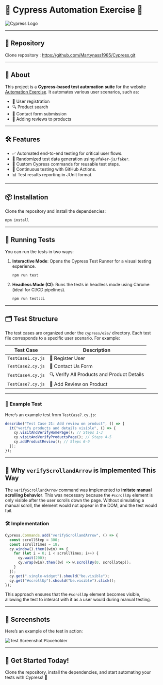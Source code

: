 # 🌟 **Cypress Automation Exercise** 🌟

![Cypress Logo](https://www.cypress.io/cypress_logo_social.png)

---

## 🔗 **Repository**

Clone repository : https://github.com/Martynass1985/Cypress.git

---

## 🚀 **About**

This project is a **Cypress-based test automation suite** for the website [Automation Exercise](http://automationexercise.com). It automates various user scenarios, such as:

- 📝 User registration
- 🔍 Product search
- 📩 Contact form submission
- 🛒 Adding reviews to products

---

## 🛠️ **Features**

- ✅ Automated end-to-end testing for critical user flows.
- 🎲 Randomized test data generation using `@faker-js/faker`.
- 🔄 Custom Cypress commands for reusable test steps.
- 🧪 Continuous testing with GitHub Actions.
- 📊 Test results reporting in JUnit format.

---

## 📦 **Installation**

Clone the repository and install the dependencies:

```bash
npm install
```

---

## 🧪 **Running Tests**

You can run the tests in two ways:

1. **Interactive Mode**: Opens the Cypress Test Runner for a visual testing experience.

   ```bash
   npm run test
   ```

2. **Headless Mode (CI)**: Runs the tests in headless mode using Chrome (ideal for CI/CD pipelines).
   ```bash
   npm run test:ci
   ```

---

## 🗂️ **Test Structure**

The test cases are organized under the `cypress/e2e/` directory. Each test file corresponds to a specific user scenario. For example:

| Test Case         | Description                                |
| ----------------- | ------------------------------------------ |
| `TestCase1.cy.js` | 📝 Register User                           |
| `TestCase2.cy.js` | 📩 Contact Us Form                         |
| `TestCase4.cy.js` | 🔍 Verify All Products and Product Details |
| `TestCase7.cy.js` | 🛒 Add Review on Product                   |

---

### 📝 **Example Test**

Here’s an example test from `TestCase7.cy.js`:

```javascript
describe("Test Case 21: Add review on product", () => {
  it("verify products and details visible", () => {
    cy.visitAndVerifyHomePage(); // Steps 1-3
    cy.visitAndVerifyProductsPage(); // Steps 4-5
    cy.addProductReview(); // Steps 6-9
  });
});
```

---

## 🤔 **Why `verifyScrollandArrow` is Implemented This Way**

The `verifyScrollandArrow` command was implemented to **imitate manual scrolling behavior**. This was necessary because the `#scrollUp` element is only visible after the user scrolls down the page. Without simulating a manual scroll, the element would not appear in the DOM, and the test would fail.

### 🛠️ **Implementation**

```javascript
Cypress.Commands.add("verifyScrollandArrow", () => {
  const scrollStep = 300;
  const scrollTimes = 18;
  cy.window().then((win) => {
    for (let i = 0; i < scrollTimes; i++) {
      cy.wait(200);
      cy.wrap(win).then((w) => w.scrollBy(0, scrollStep));
    }
  });
  cy.get(".single-widget").should("be.visible");
  cy.get("#scrollUp").should("be.visible").click();
});
```

This approach ensures that the `#scrollUp` element becomes visible, allowing the test to interact with it as a user would during manual testing.

---

## 📸 **Screenshots**

Here’s an example of the test in action:

![Test Screenshot Placeholder](https://via.placeholder.com/800x400?text=Test+Screenshot)

---

## 🎉 **Get Started Today!**

Clone the repository, install the dependencies, and start automating your tests with Cypress! 🚀

```

```

